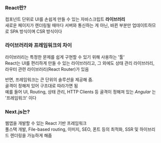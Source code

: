 ### React란?

컴포넌트 단위로 UI를 손쉽게 만들 수 있는 자바스크립트 **라이브러리**  
새로운 페이지가 렌더링될 때마다 서버와 통신하는 게 아닌, 바뀐 부분만 업데이트하므로 SPA 방식이며 CSR 방식이다

### 라이브러리와 프레임워크의 차이

라이브러리는 특정한 문제를 쉽게 구현할 수 있기 위해 사용하는 '툴'  
React는 UI를 편리하게 만들 수 있는 라이브러리고, 그 외에도 상태 관리 라이브러리, 라우터 관련 라이브러리(React Router)가 있음

반면, 프레임워크는 큰 단위의 솔루션을 제공해 줌.  
골격이 정해져 있어 구조대로 따라가면 됨  
예를 들어 UI, Routing, 상태 관리, HTTP Clients 등 골격이 정해져 있는 _Angular_ 는 '프레임워크' 이다

### Next.js는?

웹앱을 개발할 수 있는 React 기반 프레임워크  
풀스택 개발, File-based routing, 이미지, SEO, 폰트 등의 최적화, SSR 및 하이브리드 렌더링을 가능하게 해줌

